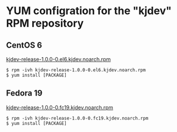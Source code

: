 # YUM configration for the "kjdev" RPM repository #

## CentOS 6 ##

[kjdev-release-1.0.0-0.el6.kjdev.noarch.rpm](https://raw.github.com/kjdev/pkgs/master/centos/6/noarch/kjdev-release-1.0.0-0.el6.kjdev.noarch.rpm)

    $ rpm -ivh kjdev-release-1.0.0-0.el6.kjdev.noarch.rpm
    $ yum install [PACKAGE]

## Fedora 19 ##

[kjdev-release-1.0.0-0.fc19.kjdev.noarch.rpm](https://raw.github.com/kjdev/pkgs/master/fedora/18/noarch/kjdev-release-1.0.0-0.fc19.kjdev.noarch.rpm)

    $ rpm -ivh kjdev-release-1.0.0-0.fc19.kjdev.noarch.rpm
    $ yum install [PACKAGE]

